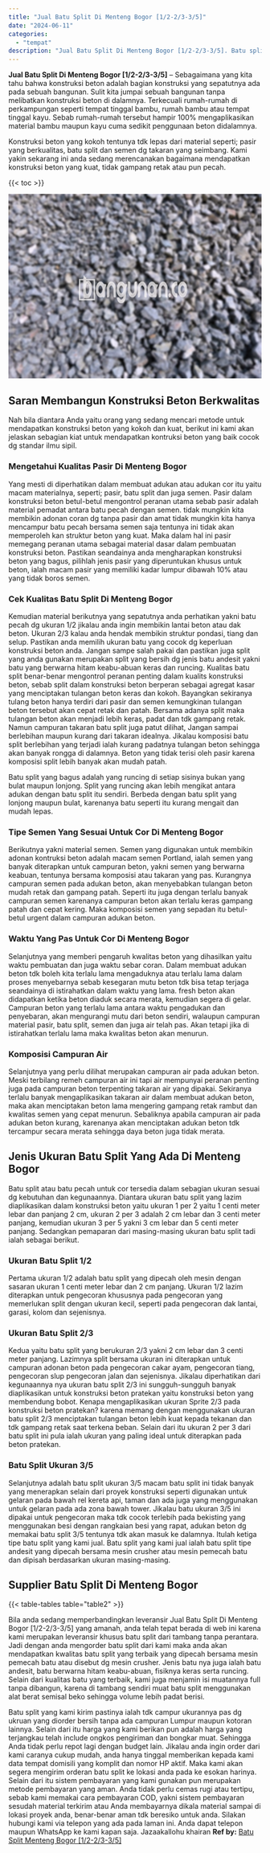 ```yaml
---
title: "Jual Batu Split Di Menteng Bogor [1/2-2/3-3/5]"
date: "2024-06-11"
categories: 
  - "tempat"
description: "Jual Batu Split Di Menteng Bogor [1/2-2/3-3/5]. Batu split yang kami kirim pastinya ialah tdk campur ukurannya pas dg ukruan yang diorder bersih tanpa ada ca..."
---
```


**Jual Batu Split Di Menteng Bogor \[1/2-2/3-3/5\]** – Sebagaimana yang kita tahu bahwa konstruksi beton adalah bagian konstruksi yang sepatutnya ada pada sebuah bangunan. Sulit kita jumpai sebuah bangunan tanpa melibatkan konstruksi beton di dalamnya. Terkecuali rumah-rumah di perkampungan seperti tempat tinggal bambu, rumah bambu atau tempat tinggal kayu. Sebab rumah-rumah tersebut hampir 100% mengaplikasikan material bambu maupun kayu cuma sedikit penggunaan beton didalamnya.

Konstruksi beton yang kokoh tentunya tdk lepas dari material seperti; pasir yang berkualitas, batu split dan semen dg takaran yang seimbang. Kami yakin sekarang ini anda sedang merencanakan bagaimana mendapatkan konstruksi beton yang kuat, tidak gampang retak atau pun pecah.

{{< toc >}}

![Jual Batu Split Di Menteng Bogor [1/2-2/3-3/5]](/images/jual-batu-split-05.png)

## Saran Membangun Konstruksi Beton Berkwalitas

Nah bila diantara Anda yaitu orang yang sedang mencari metode untuk mendapatkan konstruksi beton yang kokoh dan kuat, berikut ini kami akan jelaskan sebagian kiat untuk mendapatkan kontruksi beton yang baik cocok dg standar ilmu sipil.

### Mengetahui Kualitas Pasir Di Menteng Bogor

Yang mesti di diperhatikan dalam membuat adukan atau adukan cor itu yaitu macam materialnya, seperti; pasir, batu split dan juga semen. Pasir dalam konstruksi beton betul-betul mengontrol peranan utama sebab pasir adalah material pemadat antara batu pecah dengan semen. tidak mungkin kita membikin adonan coran dg tanpa pasir dan amat tidak mungkin kita hanya mencampur batu pecah bersama semen saja tentunya ini tidak akan memperoleh kan struktur beton yang kuat. Maka dalam hal ini pasir memegang peranan utama sebagai material dasar dalam pembuatan konstruksi beton. Pastikan seandainya anda mengharapkan konstruksi beton yang bagus, pilihlah jenis pasir yang diperuntukan khusus untuk beton, ialah macam pasir yang memiliki kadar lumpur dibawah 10% atau yang tidak boros semen.

### Cek Kualitas Batu Split Di Menteng Bogor

Kemudian material berikutnya yang sepatutnya anda perhatikan yakni batu pecah dg ukuran 1/2 jikalau anda ingin membikin lantai beton atau dak beton. Ukuran 2/3 kalau anda hendak membikin struktur pondasi, tiang dan selup. Pastikan anda memilih ukuran batu yang cocok dg keperluan konstruksi beton anda. Jangan sampe salah pakai dan pastikan juga split yang anda gunakan merupakan split yang bersih dg jenis batu andesit yakni batu yang berwarna hitam keabu-abuan keras dan runcing. Kualitas batu split benar-benar mengontrol peranan penting dalam kualits konstruksi beton, sebab split dalam konstruksi beton berperan sebagai agregat kasar yang menciptakan tulangan beton keras dan kokoh. Bayangkan sekiranya tulang beton hanya terdiri dari pasir dan semen kemungkinan tulangan beton tersebut akan cepat retak dan patah. Bersama adanya split maka tulangan beton akan menjadi lebih keras, padat dan tdk gampang retak. Namun campuran takaran batu split juga patut dilihat, Jangan sampai berlebihan maupun kurang dari takaran idealnya. Jikalau komposisi batu split berlebihan yang terjadi ialah kurang padatnya tulangan beton sehingga akan banyak rongga di dalamnya. Beton yang tidak terisi oleh pasir karena komposisi split lebih banyak akan mudah patah.

Batu split yang bagus adalah yang runcing di setiap sisinya bukan yang bulat maupun lonjong. Split yang runcing akan lebih mengikat antara adukan dengan batu split itu sendiri. Berbeda dengan batu split yang lonjong maupun bulat, karenanya batu seperti itu kurang mengait dan mudah lepas.

### Tipe Semen Yang Sesuai Untuk Cor Di Menteng Bogor

Berikutnya yakni material semen. Semen yang digunakan untuk membikin adonan kontruksi beton adalah macam semen Portland, ialah semen yang banyak diterapkan untuk campuran beton, yakni semen yang berwarna keabuan, tentunya bersama komposisi atau takaran yang pas. Kurangnya campuran semen pada adukan beton, akan menyebabkan tulangan beton mudah retak dan gampang patah. Seperti itu juga dengan terlalu banyak campuran semen karenanya campuran beton akan terlalu keras gampang patah dan cepat kering. Maka komposisi semen yang sepadan itu betul-betul urgent dalam campuran adukan beton.

### Waktu Yang Pas Untuk Cor Di Menteng Bogor

Selanjutnya yang memberi pengaruh kwalitas beton yang dihasilkan yaitu waktu pembuatan dan juga waktu sebar coran. Dalam membuat adukan beton tdk boleh kita terlalu lama mengaduknya atau terlalu lama dalam proses menyebarnya sebab kesegaran mutu beton tdk bisa tetap terjaga seandainya di istirahatkan dalam waktu yang lama. fresh beton akan didapatkan ketika beton diaduk secara merata, kemudian segera di gelar. Campuran beton yang terlalu lama antara waktu pengadukan dan penyebaran, akan mengurangi mutu dari beton sendiri, walaupun campuran material pasir, batu split, semen dan juga air telah pas. Akan tetapi jika di istirahatkan terlalu lama maka kwalitas beton akan menurun.

### Komposisi Campuran Air

Selanjutnya yang perlu dilihat merupakan campuran air pada adukan beton. Meski terbilang remeh campuran air ini tapi air mempunyai peranan penting juga pada campuran beton terpenting takaran air yang dipakai. Sekiranya terlalu banyak mengaplikasikan takaran air dalam membuat adukan beton, maka akan menciptakan beton lama mengering gampang retak rambut dan kwalitas semen yang cepat menurun. Sebaliknya apabila campuran air pada adukan beton kurang, karenanya akan menciptakan adukan beton tdk tercampur secara merata sehingga daya beton juga tidak merata.

## Jenis Ukuran Batu Split Yang Ada Di Menteng Bogor

Batu split atau batu pecah untuk cor tersedia dalam sebagian ukuran sesuai dg kebutuhan dan kegunaannya. Diantara ukuran batu split yang lazim diaplikasikan dalam konstruksi beton yaitu ukuran 1 per 2 yaitu 1 centi meter lebar dan panjang 2 cm, ukuran 2 per 3 adalah 2 cm lebar dan 3 centi meter panjang, kemudian ukuran 3 per 5 yakni 3 cm lebar dan 5 centi meter panjang. Sedangkan pemaparan dari masing-masing ukuran batu split tadi ialah sebagai berikut.

### Ukuran Batu Split 1/2

Pertama ukuran 1/2 adalah batu split yang dipecah oleh mesin dengan sasaran ukuran 1 centi meter lebar dan 2 cm panjang. Ukuran 1/2 lazim diterapkan untuk pengecoran khususnya pada pengecoran yang memerlukan split dengan ukuran kecil, seperti pada pengecoran dak lantai, garasi, kolom dan sejenisnya.

### Ukuran Batu Split 2/3

Kedua yaitu batu split yang berukuran 2/3 yakni 2 cm lebar dan 3 centi meter panjang. Lazimnya split bersama ukuran ini diterapkan untuk campuran adonan beton pada pengecoran cakar ayam, pengecoran tiang, pengecoran slup pengecoran jalan dan sejenisnya. Jikalau diperhatikan dari kegunaannya nya ukuran batu split 2/3 ini sungguh-sungguh banyak diaplikasikan untuk konstruksi beton pratekan yaitu konstruksi beton yang membendung bobot. Kenapa mengaplikasikan ukuran Sprite 2/3 pada konstruksi beton pratekan? karena memang dengan menggunakan ukuran batu split 2/3 menciptakan tulangan beton lebih kuat kepada tekanan dan tdk gampang retak saat terkena beban. Selain dari itu ukuran 2 per 3 dari batu split ini pula ialah ukuran yang paling ideal untuk diterapkan pada beton pratekan.

### Batu Split Ukuran 3/5

Selanjutnya adalah batu split ukuran 3/5 macam batu split ini tidak banyak yang menerapkan selain dari proyek konstruksi seperti digunakan untuk gelaran pada bawah rel kereta api, taman dan ada juga yang menggunakan untuk gelaran pada ada zona bawah tower. Jikalau batu ukuran 3/5 ini dipakai untuk pengecoran maka tdk cocok terlebih pada bekisting yang menggunakan besi dengan rangkaian besi yang rapat, adukan beton dg memakai batu split 3/5 tentunya tdk akan masuk ke dalamnya. Itulah ketiga tipe batu split yang kami jual. Batu split yang kami jual ialah batu split tipe andesit yang dipecah bersama mesin crusher atau mesin pemecah batu dan dipisah berdasarkan ukuran masing-masing.

## Supplier Batu Split Di Menteng Bogor

{{< table-tables table="table2" >}}

Bila anda sedang memperbandingkan leveransir Jual Batu Split Di Menteng Bogor \[1/2-2/3-3/5\] yang amanah, anda telah tepat berada di web ini karena kami merupakan leveransir khusus batu split dari tambang tanpa perantara. Jadi dengan anda mengorder batu split dari kami maka anda akan mendapatkan kwalitas batu split yang terbaik yang dipecah bersama mesin pemecah batu atau disebut dg mesin crusher. Jenis batu nya juga ialah batu andesit, batu berwarna hitam keabu-abuan, fisiknya keras serta runcing. Selain dari kualitas batu yang terbaik, kami juga menjamin isi muatannya full tanpa dibangun, karena di tambang sendiri muat batu split menggunakan alat berat semisal beko sehingga volume lebih padat berisi.

Batu split yang kami kirim pastinya ialah tdk campur ukurannya pas dg ukruan yang diorder bersih tanpa ada campuran Lumpur maupun kotoran lainnya. Selain dari itu harga yang kami berikan pun adalah harga yang terjangkau telah include ongkos pengiriman dan bongkar muat. Sehingga Anda tidak perlu repot lagi dengan budget lain. Jikalau anda ingin order dari kami caranya cukup mudah, anda hanya tinggal memberikan kepada kami data tempat domisili yang komplit dan nomor HP aktif. Maka kami akan segera mengirim orderan batu split ke lokasi anda pada ke esokan harinya. Selain dari itu sistem pembayaran yang kami gunakan pun merupakan metode pembayaran yang aman. Anda tidak perlu cemas rugi atau tertipu, sebab kami memakai cara pembayaran COD, yakni sistem pembayaran sesudah material terkirim atau Anda membayarnya dikala material sampai di lokasi proyek anda, benar-benar aman tdk beresiko untuk anda. Silakan hubungi kami via telepon yang ada pada laman ini. Anda dapat telepon maupun WhatsApp ke kami kapan saja. Jazaakallohu khairan
**Ref by:** [Batu Split Menteng Bogor [1/2-2/3-3/5]](https://id.wikipedia.org/wiki/Batu)
